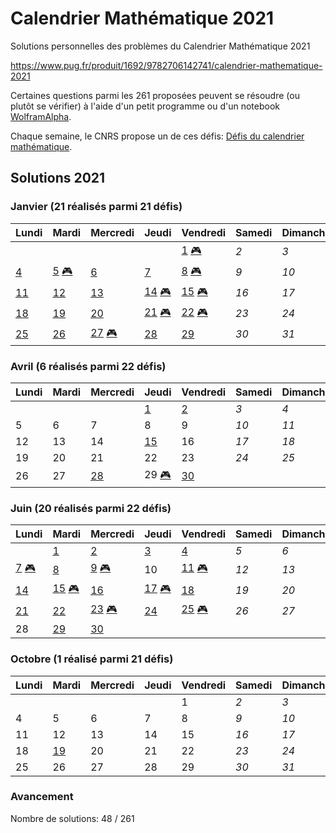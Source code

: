 # Calendrier Mathématique 2021

Solutions personnelles des problèmes du Calendrier Mathématique 2021

https://www.pug.fr/produit/1692/9782706142741/calendrier-mathematique-2021

Certaines questions parmi les 261 proposées peuvent se résoudre (ou plutôt se vérifier) à l'aide d'un petit programme ou d'un notebook [WolframAlpha](https://www.wolframalpha.com).

Chaque semaine, le CNRS propose un de ces défis: [Défis du calendrier mathématique](https://images.math.cnrs.fr/-Defis-du-Calendrier-mathematique-.html).

## Solutions 2021

### Janvier (21 réalisés parmi 21 défis)

|Lundi|Mardi|Mercredi|Jeudi|Vendredi|Samedi|Dimanche|
|---|---|---|---|---|---|---|
|    |    |    |    | [ 1](janvier/README.md#1-janvier) [🎮](janvier/01.py) | *2* | *3* |
| [ 4](janvier/README.md#4-janvier) | [ 5](janvier/README.md#5-janvier) [🎮](janvier/05.py) | [ 6](janvier/README.md#6-janvier) | [ 7](janvier/README.md#7-janvier) | [ 8](janvier/README.md#8-janvier) [🎮](janvier/08.py) | *9* | *10* |
| [11](janvier/README.md#11-janvier) | [12](janvier/README.md#12-janvier) | [13](janvier/README.md#13-janvier) | [14](janvier/README.md#14-janvier) [🎮](janvier/14.py) | [15](janvier/README.md#15-janvier) [🎮](janvier/15.py) | *16* | *17* |
| [18](janvier/README.md#18-janvier) | [19](janvier/README.md#19-janvier) | [20](janvier/README.md#20-janvier) | [21](janvier/README.md#21-janvier) [🎮](janvier/21.py) | [22](janvier/README.md#22-janvier) [🎮](janvier/22.py) | *23* | *24* |
| [25](janvier/README.md#25-janvier) | [26](janvier/README.md#26-janvier) | [27](janvier/README.md#27-janvier) [🎮](janvier/27.py) | [28](janvier/README.md#28-janvier) | [29](janvier/README.md#29-janvier) | *30* | *31* |
### Avril (6 réalisés parmi 22 défis)

|Lundi|Mardi|Mercredi|Jeudi|Vendredi|Samedi|Dimanche|
|---|---|---|---|---|---|---|
|    |    |    | [ 1](avril/README.md#1-avril) | [ 2](avril/README.md#2-avril) | *3* | *4* |
|  5 |  6 |  7 |  8 |  9 | *10* | *11* |
| 12 | 13 | 14 | [15](avril/README.md#15-avril) | 16 | *17* | *18* |
| 19 | 20 | 21 | 22 | 23 | *24* | *25* |
| 26 | 27 | [28](avril/README.md#28-avril) | 29 [🎮](avril/29.py) | [30](avril/README.md#30-avril) |    |    |
### Juin (20 réalisés parmi 22 défis)

|Lundi|Mardi|Mercredi|Jeudi|Vendredi|Samedi|Dimanche|
|---|---|---|---|---|---|---|
|    | [ 1](juin/README.md#1-juin) | [ 2](juin/README.md#2-juin) | [ 3](juin/README.md#3-juin) | [ 4](juin/README.md#4-juin) | *5* | *6* |
| [ 7](juin/README.md#7-juin) [🎮](juin/07.py) | [ 8](juin/README.md#8-juin) | [ 9](juin/README.md#9-juin) [🎮](juin/09.py) | 10 | [11](juin/README.md#11-juin) [🎮](juin/11.py) | *12* | *13* |
| [14](juin/README.md#14-juin) | [15](juin/README.md#15-juin) [🎮](juin/15.py) | [16](juin/README.md#16-juin) | [17](juin/README.md#17-juin) [🎮](juin/17.py) | [18](juin/README.md#18-juin) | *19* | *20* |
| [21](juin/README.md#21-juin) | [22](juin/README.md#22-juin) | [23](juin/README.md#23-juin) [🎮](juin/23.py) | [24](juin/README.md#24-juin) | [25](juin/README.md#25-juin) [🎮](juin/25.py) | *26* | *27* |
| 28 | [29](juin/README.md#29-juin) | [30](juin/README.md#30-juin) |    |    |    |    |
### Octobre (1 réalisé parmi 21 défis)

|Lundi|Mardi|Mercredi|Jeudi|Vendredi|Samedi|Dimanche|
|---|---|---|---|---|---|---|
|    |    |    |    |  1 | *2* | *3* |
|  4 |  5 |  6 |  7 |  8 | *9* | *10* |
| 11 | 12 | 13 | 14 | 15 | *16* | *17* |
| 18 | [19](octobre/README.md#19-octobre) | 20 | 21 | 22 | *23* | *24* |
| 25 | 26 | 27 | 28 | 29 | *30* | *31* |

### Avancement

Nombre de solutions: 48 / 261

